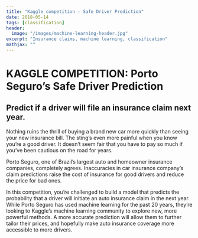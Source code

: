 ```yaml
---
title: "Kaggle competition - Safe Driver Prediction"
date: 2018-05-14
tags: [classification]
header:
  image: "/images/machine-learning-header.jpg"
excerpt: "Insurance claims, machine learning, classification"
mathjax: ""
---
```

# KAGGLE COMPETITION: Porto Seguro’s Safe Driver Prediction

## Predict if a driver will file an insurance claim next year.

Nothing ruins the thrill of buying a brand new car more quickly than seeing your new insurance bill. The sting’s even more painful when you know you’re a good driver. It doesn’t seem fair that you have to pay so much if you’ve been cautious on the road for years.

Porto Seguro, one of Brazil’s largest auto and homeowner insurance companies, completely agrees. Inaccuracies in car insurance company’s claim predictions raise the cost of insurance for good drivers and reduce the price for bad ones.

In this competition, you’re challenged to build a model that predicts the probability that a driver will initiate an auto insurance claim in the next year. While Porto Seguro has used machine learning for the past 20 years, they’re looking to Kaggle’s machine learning community to explore new, more powerful methods. A more accurate prediction will allow them to further tailor their prices, and hopefully make auto insurance coverage more accessible to more drivers.
